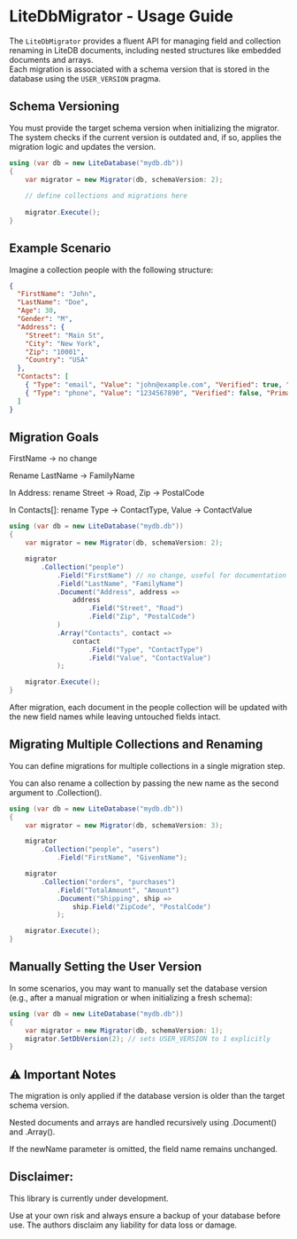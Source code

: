# LiteDbMigrator - Usage Guide

The `LiteDbMigrator` provides a fluent API for managing field and collection renaming in LiteDB documents, including nested structures like embedded documents and arrays.  
Each migration is associated with a schema version that is stored in the database using the `USER_VERSION` pragma.

## Schema Versioning

You must provide the target schema version when initializing the migrator. The system checks if the current version is outdated and, if so, applies the migration logic and updates the version.

```csharp
using (var db = new LiteDatabase("mydb.db"))
{
    var migrator = new Migrator(db, schemaVersion: 2);
    
    // define collections and migrations here
    
    migrator.Execute();
}
```

## Example Scenario
Imagine a collection people with the following structure:

```json
{
  "FirstName": "John",
  "LastName": "Doe",
  "Age": 30,
  "Gender": "M",
  "Address": {
    "Street": "Main St",
    "City": "New York",
    "Zip": "10001",
    "Country": "USA"
  },
  "Contacts": [
    { "Type": "email", "Value": "john@example.com", "Verified": true, "Primary": true },
    { "Type": "phone", "Value": "1234567890", "Verified": false, "Primary": false }
  ]
}
```

## Migration Goals
FirstName → no change

Rename LastName → FamilyName

In Address: rename Street → Road, Zip → PostalCode

In Contacts[]: rename Type → ContactType, Value → ContactValue

```csharp
using (var db = new LiteDatabase("mydb.db"))
{
    var migrator = new Migrator(db, schemaVersion: 2);

    migrator
        .Collection("people")
            .Field("FirstName") // no change, useful for documentation
            .Field("LastName", "FamilyName")
            .Document("Address", address => 
                address
                    .Field("Street", "Road")
                    .Field("Zip", "PostalCode")
            )
            .Array("Contacts", contact => 
                contact
                    .Field("Type", "ContactType")
                    .Field("Value", "ContactValue")
            );

    migrator.Execute();
}
```

After migration, each document in the people collection will be updated with the new field names while leaving untouched fields intact.


## Migrating Multiple Collections and Renaming

You can define migrations for multiple collections in a single migration step.

You can also rename a collection by passing the new name as the second argument to .Collection().

```csharp
using (var db = new LiteDatabase("mydb.db"))
{
    var migrator = new Migrator(db, schemaVersion: 3);

    migrator
        .Collection("people", "users")
            .Field("FirstName", "GivenName");

    migrator
        .Collection("orders", "purchases")
            .Field("TotalAmount", "Amount")
            .Document("Shipping", ship => 
                ship.Field("ZipCode", "PostalCode")
            );

    migrator.Execute();
}
```

## Manually Setting the User Version
In some scenarios, you may want to manually set the database version (e.g., after a manual migration or when initializing a fresh schema):
```csharp
using (var db = new LiteDatabase("mydb.db"))
{
    var migrator = new Migrator(db, schemaVersion: 1);
    migrator.SetDbVersion(2); // sets USER_VERSION to 1 explicitly
}
```

## ⚠️ Important Notes
The migration is only applied if the database version is older than the target schema version.

Nested documents and arrays are handled recursively using .Document() and .Array().

If the newName parameter is omitted, the field name remains unchanged.

## Disclaimer:
This library is currently under development. 

Use at your own risk and always ensure a backup of your database before use. The authors disclaim any liability for data loss or damage.